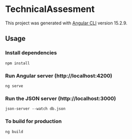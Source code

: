 # TechnicalAssesment

This project was generated with [Angular CLI](https://github.com/angular/angular-cli) version 15.2.9.

## Usage

### Install dependencies

```
npm install
```

### Run Angular server (http://localhost:4200)

```
ng serve
```

### Run the JSON server (http://localhost:3000)

```
json-server --watch db.json
```

### To build for production

```
ng build
```
